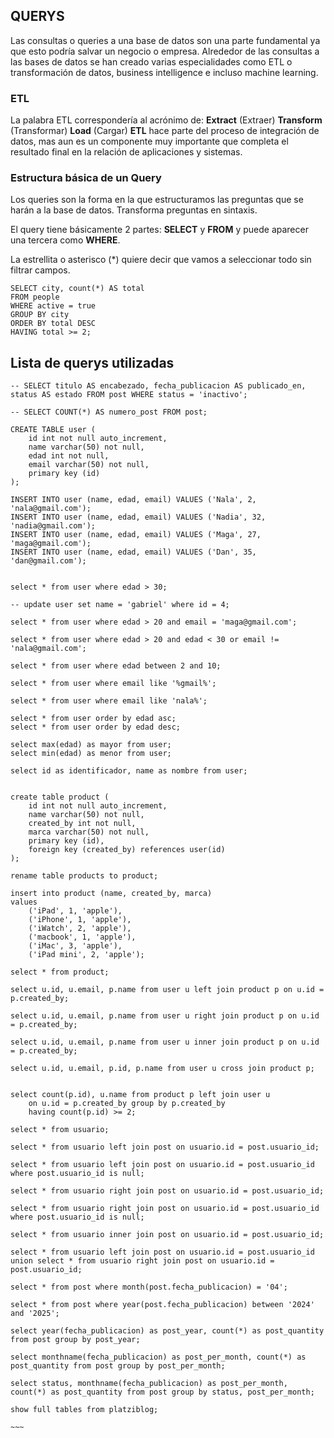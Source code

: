 ## QUERYS

Las consultas o queries a una base de datos son una parte fundamental ya que esto podría salvar un negocio o empresa.
Alrededor de las consultas a las bases de datos se han creado varias especialidades como ETL o transformación de datos, business intelligence e incluso machine learning.

### ETL
La palabra ETL correspondería al acrónimo de:
**Extract** (Extraer)
**Transform** (Transformar)
**Load** (Cargar)
**ETL** hace parte del proceso de integración de datos, mas aun es un componente muy importante que completa el resultado final en la relación de aplicaciones y sistemas.

### Estructura básica de un Query

Los queries son la forma en la que estructuramos las preguntas que se harán a la base de datos. Transforma preguntas en sintaxis.

El query tiene básicamente 2 partes: **SELECT** y **FROM** y puede aparecer una tercera como **WHERE**.

La estrellita o asterisco (*) quiere decir que vamos a seleccionar todo sin filtrar campos.

~~~
SELECT city, count(*) AS total
FROM people
WHERE active = true
GROUP BY city
ORDER BY total DESC
HAVING total >= 2;
~~~

## Lista de querys utilizadas

~~~~
-- SELECT titulo AS encabezado, fecha_publicacion AS publicado_en, status AS estado FROM post WHERE status = 'inactivo';

-- SELECT COUNT(*) AS numero_post FROM post;

CREATE TABLE user (
    id int not null auto_increment,
    name varchar(50) not null,
    edad int not null,
    email varchar(50) not null,
    primary key (id)
);

INSERT INTO user (name, edad, email) VALUES ('Nala', 2, 'nala@gmail.com');
INSERT INTO user (name, edad, email) VALUES ('Nadia', 32, 'nadia@gmail.com');
INSERT INTO user (name, edad, email) VALUES ('Maga', 27, 'maga@gmail.com');
INSERT INTO user (name, edad, email) VALUES ('Dan', 35, 'dan@gmail.com');


select * from user where edad > 30;

-- update user set name = 'gabriel' where id = 4;

select * from user where edad > 20 and email = 'maga@gmail.com';

select * from user where edad > 20 and edad < 30 or email != 'nala@gmail.com';

select * from user where edad between 2 and 10;

select * from user where email like '%gmail%';

select * from user where email like 'nala%';

select * from user order by edad asc;
select * from user order by edad desc;

select max(edad) as mayor from user;
select min(edad) as menor from user;

select id as identificador, name as nombre from user;


create table product (
    id int not null auto_increment,
    name varchar(50) not null,
    created_by int not null,
    marca varchar(50) not null,
    primary key (id),
    foreign key (created_by) references user(id)
);

rename table products to product;

insert into product (name, created_by, marca)
values
    ('iPad', 1, 'apple'),
    ('iPhone', 1, 'apple'),
    ('iWatch', 2, 'apple'),
    ('macbook', 1, 'apple'),
    ('iMac', 3, 'apple'),
    ('iPad mini', 2, 'apple');

select * from product;

select u.id, u.email, p.name from user u left join product p on u.id = p.created_by;

select u.id, u.email, p.name from user u right join product p on u.id = p.created_by;

select u.id, u.email, p.name from user u inner join product p on u.id = p.created_by;

select u.id, u.email, p.id, p.name from user u cross join product p;


select count(p.id), u.name from product p left join user u
    on u.id = p.created_by group by p.created_by
    having count(p.id) >= 2;

select * from usuario;

select * from usuario left join post on usuario.id = post.usuario_id;

select * from usuario left join post on usuario.id = post.usuario_id
where post.usuario_id is null;

select * from usuario right join post on usuario.id = post.usuario_id;

select * from usuario right join post on usuario.id = post.usuario_id
where post.usuario_id is null;

select * from usuario inner join post on usuario.id = post.usuario_id;

select * from usuario left join post on usuario.id = post.usuario_id
union select * from usuario right join post on usuario.id = post.usuario_id;

select * from post where month(post.fecha_publicacion) = '04';

select * from post where year(post.fecha_publicacion) between '2024' and '2025';

select year(fecha_publicacion) as post_year, count(*) as post_quantity from post group by post_year;

select monthname(fecha_publicacion) as post_per_month, count(*) as post_quantity from post group by post_per_month;

select status, monthname(fecha_publicacion) as post_per_month, count(*) as post_quantity from post group by status, post_per_month;

show full tables from platziblog;

~~~


